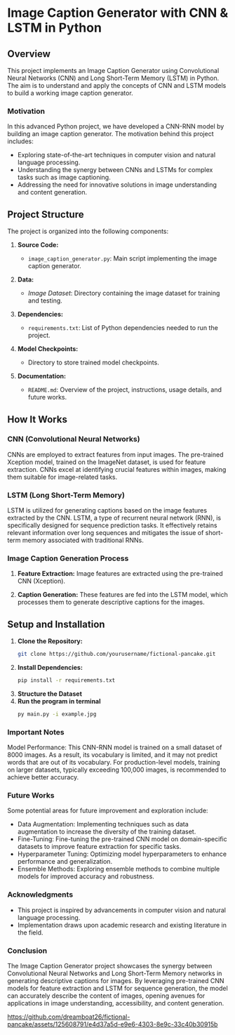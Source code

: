 # Image Caption Generator with CNN & LSTM in Python

## Overview

This project implements an Image Caption Generator using Convolutional Neural Networks (CNN) and Long Short-Term Memory (LSTM) in Python. The aim is to understand and apply the concepts of CNN and LSTM models to build a working image caption generator.

### Motivation

In this advanced Python project, we have developed a CNN-RNN model by building an image caption generator. The motivation behind this project includes:

- Exploring state-of-the-art techniques in computer vision and natural language processing.
- Understanding the synergy between CNNs and LSTMs for complex tasks such as image captioning.
- Addressing the need for innovative solutions in image understanding and content generation.

## Project Structure

The project is organized into the following components:

1. **Source Code:**
   - `image_caption_generator.py`: Main script implementing the image caption generator.
   
2. **Data:**
   - *Image Dataset*: Directory containing the image dataset for training and testing.

3. **Dependencies:**
   - `requirements.txt`: List of Python dependencies needed to run the project.

4. **Model Checkpoints:**
   - Directory to store trained model checkpoints.

5. **Documentation:**
   - `README.md`: Overview of the project, instructions, usage details, and future works.

## How It Works

### CNN (Convolutional Neural Networks)

CNNs are employed to extract features from input images. The pre-trained Xception model, trained on the ImageNet dataset, is used for feature extraction. CNNs excel at identifying crucial features within images, making them suitable for image-related tasks.

### LSTM (Long Short-Term Memory)

LSTM is utilized for generating captions based on the image features extracted by the CNN. LSTM, a type of recurrent neural network (RNN), is specifically designed for sequence prediction tasks. It effectively retains relevant information over long sequences and mitigates the issue of short-term memory associated with traditional RNNs.

### Image Caption Generation Process

1. **Feature Extraction:** Image features are extracted using the pre-trained CNN (Xception).
   
2. **Caption Generation:** These features are fed into the LSTM model, which processes them to generate descriptive captions for the images.

## Setup and Installation

1. **Clone the Repository:**
   ```bash
   git clone https://github.com/yourusername/fictional-pancake.git
2. **Install Dependencies:**
   ```bash
   pip install -r requirements.txt
3. **Structure the Dataset**
4. **Run the program in terminal**
   ```bash
   py main.py -i example.jpg

### Important Notes

Model Performance: This CNN-RNN model is trained on a small dataset of 8000 images. As a result, its vocabulary is limited, and it may not predict words that are out of its vocabulary. For production-level models, training on larger datasets, typically exceeding 100,000 images, is recommended to achieve better accuracy.

### Future Works

Some potential areas for future improvement and exploration include:
- Data Augmentation: Implementing techniques such as data augmentation to increase the diversity of the training dataset.
- Fine-Tuning: Fine-tuning the pre-trained CNN model on domain-specific datasets to improve feature extraction for specific tasks.
- Hyperparameter Tuning: Optimizing model hyperparameters to enhance performance and generalization.
- Ensemble Methods: Exploring ensemble methods to combine multiple models for improved accuracy and robustness.

### Acknowledgments
- This project is inspired by advancements in computer vision and natural language processing.
- Implementation draws upon academic research and existing literature in the field.

### Conclusion
The Image Caption Generator project showcases the synergy between Convolutional Neural Networks and Long Short-Term Memory networks in generating descriptive captions for images. By leveraging pre-trained CNN models for feature extraction and LSTM for sequence generation, the model can accurately describe the content of images, opening avenues for applications in image understanding, accessibility, and content generation.


https://github.com/dreamboat26/fictional-pancake/assets/125608791/e4d37a5d-e9e6-4303-8e9c-33c40b30915b






